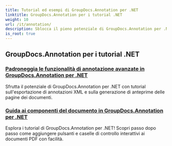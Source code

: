 ```yaml
---
title: Tutorial ed esempi di GroupDocs.Annotation per .NET
linktitle: GroupDocs.Annotation per i tutorial .NET
weight: 10
url: /it/annotation/
description: Sblocca il pieno potenziale di GroupDocs.Annotation per .NET con i nostri tutorial. Integra senza problemi, migliora la collaborazione e semplifica i flussi di lavoro.
is_root: true
---
```

## GroupDocs.Annotation per i tutorial .NET
### [Padroneggia le funzionalità di annotazione avanzate in GroupDocs.Annotation per .NET](./master-advanced-annotation-features/)
Sfrutta il potenziale di GroupDocs.Annotation per .NET con tutorial sull'esportazione di annotazioni XML e sulla generazione di anteprime delle pagine dei documenti.
### [Guida ai componenti del documento in GroupDocs.Annotation per .NET](./guide-to-document-components/)
Esplora i tutorial di GroupDocs.Annotation per .NET! Scopri passo dopo passo come aggiungere pulsanti e caselle di controllo interattivi ai documenti PDF con facilità.